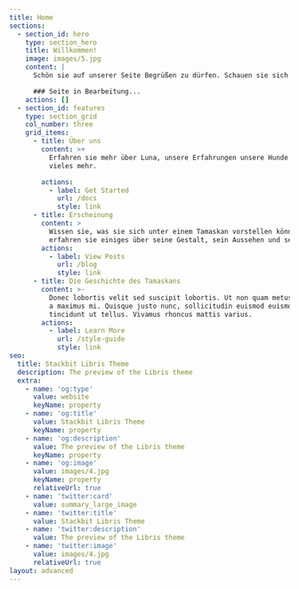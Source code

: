 ```yaml
---
title: Home
sections:
  - section_id: hero
    type: section_hero
    title: Willkommen!
    image: images/5.jpg
    content: |
      Schön sie auf unserer Seite Begrüßen zu dürfen. Schauen sie sich gerne um.

      ### Seite in Bearbeitung...
    actions: []
  - section_id: features
    type: section_grid
    col_number: three
    grid_items:
      - title: Über uns
        content: >+
          Erfahren sie mehr über Luna, unsere Erfahrungen unsere Hunde und
          vieles mehr.

        actions:
          - label: Get Started
            url: /docs
            style: link
      - title: Erscheinung
        content: >
          Wissen sie, was sie sich unter einem Tamaskan vorstellen können? Hier
          erfahren sie einiges über seine Gestalt, sein Aussehen und sein Wesen.
        actions:
          - label: View Posts
            url: /blog
            style: link
      - title: Die Geschichte des Tamaskans
        content: >-
          Donec lobortis velit sed suscipit lobortis. Ut non quam metus. Nullam
          a maximus mi. Quisque justo nunc, sollicitudin euismod euismod at,
          tincidunt ut tellus. Vivamus rhoncus mattis varius.
        actions:
          - label: Learn More
            url: /style-guide
            style: link
seo:
  title: Stackbit Libris Theme
  description: The preview of the Libris theme
  extra:
    - name: 'og:type'
      value: website
      keyName: property
    - name: 'og:title'
      value: Stackbit Libris Theme
      keyName: property
    - name: 'og:description'
      value: The preview of the Libris theme
      keyName: property
    - name: 'og:image'
      value: images/4.jpg
      keyName: property
      relativeUrl: true
    - name: 'twitter:card'
      value: summary_large_image
    - name: 'twitter:title'
      value: Stackbit Libris Theme
    - name: 'twitter:description'
      value: The preview of the Libris theme
    - name: 'twitter:image'
      value: images/4.jpg
      relativeUrl: true
layout: advanced
---
```

